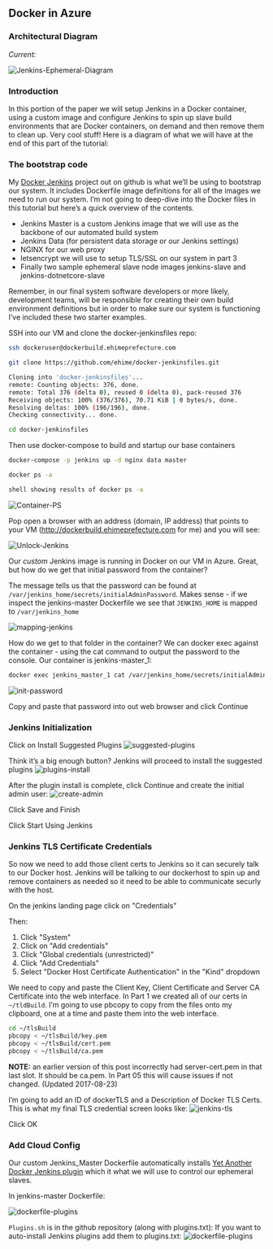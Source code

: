 ## Docker in Azure

### Architectural Diagram

_Current:_

![Jenkins-Ephemeral-Diagram](https://raw.githubusercontent.com/ehime/azure-containerpipeline/master/assets/03-arc-jenkins-ephemeral.png "Jenkins in Ephemeral Diagram")


### Introduction

In this portion of the paper we will setup Jenkins in a Docker container, using a custom image and configure Jenkins to spin up slave build environments that are Docker containers, on demand and then remove them to clean up. Very cool stuff!
Here is a diagram of what we will have at the end of this part of the tutorial:


### The bootstrap code

My [Docker Jenkins](https://github.com/ehime/docker-jenkinsfiles) project out on github is what we’ll be using to bootstrap our system. It includes Dockerfile image definitions for all of the images we need to run our system. I’m not going to deep-dive into the Docker files in this tutorial but here’s a quick overview of the contents.

 - Jenkins Master is a custom Jenkins image that we will use as the backbone of our automated build system
 - Jenkins Data (for persistent data storage or our Jenkins settings)
 - NGINX for our web proxy
 - letsencrypt we will use to setup TLS/SSL on our system in part 3
 - Finally two sample ephemeral slave node images jenkins-slave and jenkins-dotnetcore-slave

Remember, in our final system software developers or more likely, development teams, will be responsible for creating their own build environment definitions but in order to make sure our system is functioning I’ve included these two starter examples.

SSH into our VM and clone the docker-jenkinsfiles repo:

```bash
ssh dockeruser@dockerbuild.ehimeprefecture.com

git clone https://github.com/ehime/docker-jenkinsfiles.git

Cloning into 'docker-jenkinsfiles'...
remote: Counting objects: 376, done.
remote: Total 376 (delta 0), reused 0 (delta 0), pack-reused 376
Receiving objects: 100% (376/376), 70.71 KiB | 0 bytes/s, done.
Resolving deltas: 100% (196/196), done.
Checking connectivity... done.

cd docker-jenkinsfiles
```

Then use docker-compose to build and startup our base containers

```bash
docker-compose -p jenkins up -d nginx data master

docker ps -a

shell showing results of docker ps -a
```

![Container-PS](https://raw.githubusercontent.com/ehime/azure-containerpipeline/master/assets/03-containers-ps-a.png "Container PS")


Pop open a browser with an address (domain, IP address) that points to your VM (http://dockerbuild.ehimeprefecture.com for me) and you will see:

![Unlock-Jenkins](https://raw.githubusercontent.com/ehime/azure-containerpipeline/master/assets/03-unlock-jenkins.png "Initial jenkins web view asking for initial password")

Our _custom_ Jenkins image is running in Docker on our VM in Azure. Great, but how do we get that initial password from the container?

The message tells us that the password can be found at `/var/jenkins_home/secrets/initialAdminPassword`. Makes sense - if we inspect the jenkins-master Dockerfile we see that `JENKINS_HOME` is mapped to `/var/jenkins_home`

![mapping-jenkins](https://raw.githubusercontent.com/ehime/azure-containerpipeline/master/assets/03-dockerfile-jenkins-home.png "Image showing mapping of JENKINS_HOME to var jenkins home")

How do we get to that folder in the container? We can docker exec against the container - using the cat command to output the password to the console. Our container is jenkins-master_1:

```bash
docker exec jenkins_master_1 cat /var/jenkins_home/secrets/initialAdminPassword
```
![init-password](https://raw.githubusercontent.com/ehime/azure-containerpipeline/master/assets/03-term-get-init-password.png "Terminal init for password")

Copy and paste that password into out web browser and click Continue


### Jenkins Initialization

Click on Install Suggested Plugins
![suggested-plugins](https://raw.githubusercontent.com/ehime/azure-containerpipeline/master/assets/03-install-suggested-plugins.png "")

Think it’s a big enough button? Jenkins will proceed to install the suggested plugins
![plugins-install](https://raw.githubusercontent.com/ehime/azure-containerpipeline/master/assets/03-plugins-installing.png "")

After the plugin install is complete, click Continue and create the initial admin user:
![create-admin](https://raw.githubusercontent.com/ehime/azure-containerpipeline/master/assets/03-jenkins-create-first-admin.png "")

Click Save and Finish

Click Start Using Jenkins


### Jenkins TLS Certificate Credentials

So now we need to add those client certs to Jenkins so it can securely talk to our Docker host. Jenkins will be talking to our dockerhost to spin up and remove containers as needed so it need to be able to communicate securly with the host.

On the jenkins landing page click on "Credentials"

Then:

  1. Click "System"
  2. Click on "Add credentials"
  3. Click "Global credentials (unrestricted)"
  4. Click "Add Credentials"
  5. Select "Docker Host Certificate Authentication" in the "Kind" dropdown

We need to copy and paste the Client Key, Client Certificate and Server CA Certificate into the web interface. In Part 1 we created all of our certs in `~/tldBuild`. I’m going to use pbcopy to copy from the files onto my clipboard, one at a time and paste them into the web interface.

```bash
cd ~/tlsBuild
pbcopy < ~/tlsBuild/key.pem
pbcopy < ~/tlsBuild/cert.pem
pbcopy < ~/tlsBuild/ca.pem
```

  __NOTE:__ an earlier version of this post incorrectly had server-cert.pem in that last slot. It should be ca.pem. In Part 05 this will cause issues if not changed. (Updated 2017-08-23)

I’m going to add an ID of dockerTLS and a Description of Docker TLS Certs. This is what my final TLS credential screen looks like:
![jenkins-tls](https://raw.githubusercontent.com/ehime/azure-containerpipeline/master/assets/03-jenkins-paste-tls.png "")

Click OK


### Add Cloud Config

Our custom Jenkins_Master Dockerfile automatically installs [Yet Another Docker Jenkins plugin](https://github.com/KostyaSha/yet-another-docker-plugin) which it what we will use to control our ephemeral slaves.

In jenkins-master Dockerfile:

![dockerfile-plugins](https://raw.githubusercontent.com/ehime/azure-containerpipeline/master/assets/03-dockerfile-plugins.png "")


`Plugins.sh` is in the github repository (along with plugins.txt): If you want to auto-install Jenkins plugins add them to plugins.txt:
![dockerfile-plugins](https://raw.githubusercontent.com/ehime/azure-containerpipeline/master/assets/03-install-plugins.png "")

